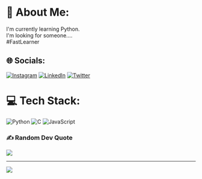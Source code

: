 # 💫 About Me:
I'm currently learning Python.<br>I'm looking for someone....<br>#FastLearner


## 🌐 Socials:
[![Instagram](https://img.shields.io/badge/Instagram-%23E4405F.svg?logo=Instagram&logoColor=white)](https://instagram.com/misterutsav/) [![LinkedIn](https://img.shields.io/badge/LinkedIn-%230077B5.svg?logo=linkedin&logoColor=white)](https://linkedin.com/in/misterutsav/) [![Twitter](https://img.shields.io/badge/Twitter-%231DA1F2.svg?logo=Twitter&logoColor=white)](https://twitter.com/@muesportsindia) 

# 💻 Tech Stack:
![Python](https://img.shields.io/badge/python-3670A0?style=for-the-badge&logo=python&logoColor=ffdd54) ![C](https://img.shields.io/badge/c-%2300599C.svg?style=for-the-badge&logo=c&logoColor=white) ![JavaScript](https://img.shields.io/badge/javascript-%23323330.svg?style=for-the-badge&logo=javascript&logoColor=%23F7DF1E)
### ✍️ Random Dev Quote
![](https://quotes-github-readme.vercel.app/api?type=horizontal&theme=dark)

---
[![](https://visitcount.itsvg.in/api?id=devkartikrathi&icon=2&color=0)](https://visitcount.itsvg.in)
